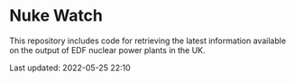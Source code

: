 # Nuke Watch

This repository includes code for retrieving the latest information available on the output of EDF nuclear power plants in the UK.

Last updated: 2022-05-25 22:10
